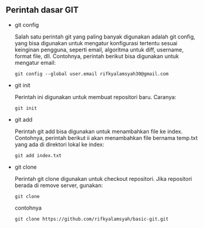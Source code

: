 ## Perintah dasar GIT

- git config
  
  Salah satu perintah git yang paling banyak digunakan adalah git config, yang bisa digunakan untuk mengatur konfigurasi tertentu sesuai keinginan pengguna, seperti email, algoritma untuk diff, username, format file, dll. Contohnya, perintah berikut bisa digunakan untuk mengatur email:

  `git config --global user.email rifkyalamsyah30@gmail.com`
  

- git init

   Perintah ini digunakan untuk membuat repositori baru. Caranya:

  `git init`

- git add
  
  Perintah git add bisa digunakan untuk menambahkan file ke index. Contohnya, perintah berikut ii akan menambahkan file bernama temp.txt yang ada di direktori lokal ke index:

  `git add index.txt`

- git clone
  
  Perintah git clone digunakan untuk checkout repositori. Jika repositori berada di remove server, gunakan:
  
  `git clone`
  
  contohnya
  
  `git clone https://github.com/rifkyalamsyah/basic-git.git`
